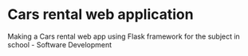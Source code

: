 # Cars rental web application
Making a Cars rental web app using Flask framework for the subject in school - Software Development